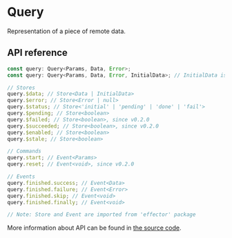 # Query

Representation of a piece of remote data.

## API reference

```ts
const query: Query<Params, Data, Error>;
const query: Query<Params, Data, Error, InitialData>; // InitialData is allowed since v0.3.0

// Stores
query.$data; // Store<Data | InitialData>
query.$error; // Store<Error | null>
query.$status; // Store<'initial' | 'pending' | 'done' | 'fail'>
query.$pending; // Store<boolean>
query.$failed; // Store<boolean>, since v0.2.0
query.$succeeded; // Store<boolean>, since v0.2.0
query.$enabled; // Store<boolean>
query.$stale; // Store<boolean>

// Commands
query.start; // Event<Params>
query.reset; // Event<void>, since v0.2.0

// Events
query.finished.success; // Event<Data>
query.finished.failure; // Event<Error>
query.finished.skip; // Event<void>
query.finished.finally; // Event<void>

// Note: Store and Event are imported from 'effector' package
```

More information about API can be found in [the source code](https://github.com/igorkamyshev/farfetched/blob/master/packages/core/src/query/type.ts).
